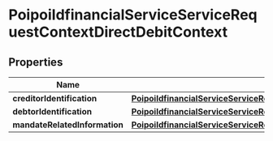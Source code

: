 # PoipoiIdfinancialServiceServiceRequestContextDirectDebitContext

## Properties
Name | Type | Description | Notes
------------ | ------------- | ------------- | -------------
**creditorIdentification** | [**PoipoiIdfinancialServiceServiceRequestContextDirectDebitContextCreditorIdentification**](PoipoiIdfinancialServiceServiceRequestContextDirectDebitContextCreditorIdentification.md) |  | 
**debtorIdentification** | [**PoipoiIdfinancialServiceServiceRequestContextDirectDebitContextDebtorIdentification**](PoipoiIdfinancialServiceServiceRequestContextDirectDebitContextDebtorIdentification.md) |  |  [optional]
**mandateRelatedInformation** | [**PoipoiIdfinancialServiceServiceRequestContextDirectDebitContextMandateRelatedInformation**](PoipoiIdfinancialServiceServiceRequestContextDirectDebitContextMandateRelatedInformation.md) |  | 
